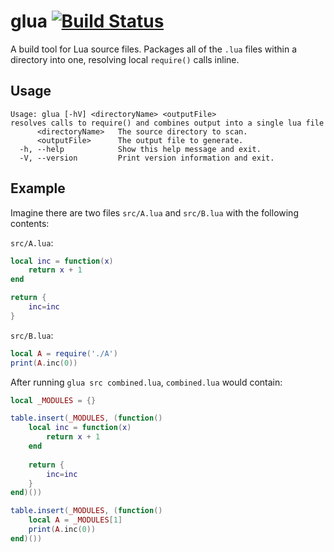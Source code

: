 glua [![Build Status](https://travis-ci.org/forestbelton/glua.svg?branch=master)](https://travis-ci.org/forestbelton/glua)
====

A build tool for Lua source files. Packages all of the `.lua` files within a directory into one, resolving local `require()` calls inline.

Usage
-----

```
Usage: glua [-hV] <directoryName> <outputFile>
resolves calls to require() and combines output into a single lua file
      <directoryName>   The source directory to scan.
      <outputFile>      The output file to generate.
  -h, --help            Show this help message and exit.
  -V, --version         Print version information and exit. 
```

Example
-------

Imagine there are two files `src/A.lua` and `src/B.lua` with the following contents:

`src/A.lua`:
```lua
local inc = function(x)
    return x + 1
end

return {
    inc=inc
}
```

`src/B.lua`:
```lua
local A = require('./A')
print(A.inc(0))
```

After running `glua src combined.lua`, `combined.lua` would contain:
```lua
local _MODULES = {}

table.insert(_MODULES, (function()
    local inc = function(x)
        return x + 1
    end
    
    return {
        inc=inc
    }
end)())

table.insert(_MODULES, (function()
    local A = _MODULES[1]
    print(A.inc(0))
end)())
```